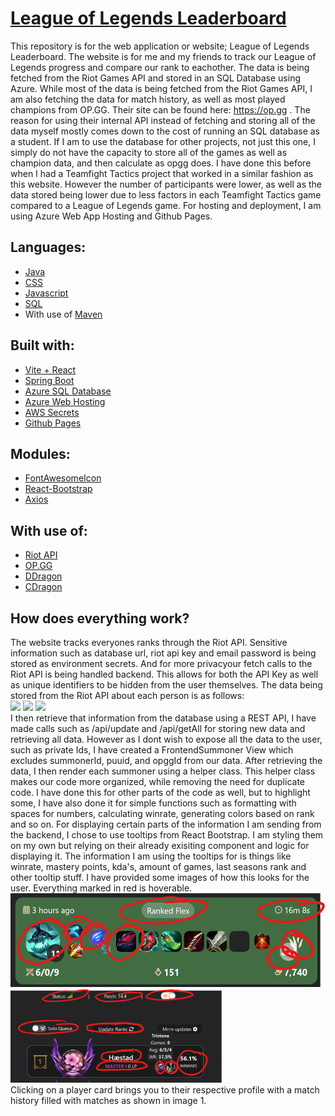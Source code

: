 # [League of Legends Leaderboard](https://lol.aillos.no)

This repository is for the web application or website; League of Legends Leaderboard.
The website is for me and my friends to track our League of Legends progress and compare our rank to eachother.
The data is being fetched from the Riot Games API and stored in an SQL Database using Azure. 
While most of the data is being fetched from the Riot Games API, I am also fetching the data for match history, as well as most played champions from OP.GG. Their site can be found here: https://op.gg . The reason for using their internal API instead of fetching and storing all of the data myself mostly comes down to the cost of running an SQL database as a student. If I am to use the database for other projects, not just this one, I simply do not have the capacity to store all of the games as well as champion data, and then calculate as opgg does. I have done this before when I had a Teamfight Tactics project that worked in a similar fashion as this website. However the number of participants were lower, as well as the data stored being lower due to less factors in each Teamfight Tactics game compared to a League of Legends game. For hosting and deployment, I am using Azure Web App Hosting and Github Pages.

## Languages:
- [Java](https://www.java.com/en/)
- [CSS](https://developer.mozilla.org/en-US/docs/Web/CSS)
- [Javascript](https://developer.mozilla.org/en-US/docs/Web/JavaScript)
- [SQL](https://www.microsoft.com/en-us/sql-server/)
- With use of [Maven](https://maven.apache.org/)

## Built with:
- [Vite + React](https://vitejs.dev/guide/)
- [Spring Boot](https://spring.io/)
- [Azure SQL Database](https://azure.microsoft.com/en-us/products/azure-sql/)
- [Azure Web Hosting](https://azure.microsoft.com/en-us/products/app-service/web/)
- [AWS Secrets](https://aws.amazon.com/secrets-manager/)
- [Github Pages](https://pages.github.com)

## Modules:
- [FontAwesomeIcon](https://www.npmjs.com/package/@fortawesome/fontawesome-free)
- [React-Bootstrap](https://www.npmjs.com/package/react-bootstrap)
- [Axios](https://www.npmjs.com/package/axios)

## With use of:
- [Riot API](https://developer.riotgames.com/)
- [OP.GG](https://op.gg)
- [DDragon](http://ddragon.leagueoflegends.com/)
- [CDragon](https://raw.communitydragon.org/14.4/cdragon/)

## How does everything work?
The website tracks everyones ranks through the Riot API. Sensitive information such as database url, riot api key and email password is being stored as environment secrets. And for more privacyour fetch calls to the Riot API is being handled backend. This allows for both the API Key as well as unique identifiers to be hidden from the user themselves. The data being stored from the Riot API about each person is as follows: 
<br />
<img src="https://github.com/aillos/lolleaderboard/assets/91605277/f426dd1b-2293-40d3-84a2-9423643ff159" height="200">
<img src="https://github.com/aillos/lolleaderboard/assets/91605277/97a26ef1-7e00-4bbd-8e2c-e8ca169cad81" height="200">
<img src="https://github.com/aillos/lolleaderboard/assets/91605277/b96bb8f0-6831-49a4-b03f-f07ef6121501" height="200">
<br />
I then retrieve that information from the database using a REST API, I have made calls such as /api/update and /api/getAll for storing new data and retrieving all data.
However as I dont wish to expose all the data to the user, such as private Ids, I have created a FrontendSummoner View which excludes summonerId, puuid, and opggId from our data. 
After retrieving the data, I then render each summoner using a helper class. This helper class makes our code more organized, while removing the need for duplicate code. I have done this for other parts of the code as well, but to highlight some, I have also done it for simple functions such as formatting with spaces for numbers, calculating winrate, generating colors based on rank and so on.
For displaying certain parts of the information I am sending from the backend, I chose to use tooltips from React Bootstrap. I am styling them on my own but relying on their already exisiting component and logic for displaying it. The information I am using the tooltips for is things like winrate, mastery points, kda's, amount of games, last seasons rank and other tooltip stuff. I have provided some images of how this looks for the user. Everything marked in red is hoverable. <br />
<img src="https://raw.githubusercontent.com/aillos/lolleaderboard/master/leaderboard-frontend/src/assets/screenshot2.png" height="150">
<img src="https://raw.githubusercontent.com/aillos/lolleaderboard/master/leaderboard-frontend/src/assets/screenshot1.png" height="150">
<br />
Clicking on a player card brings you to their respective profile with a match history filled with matches as shown in image 1.


